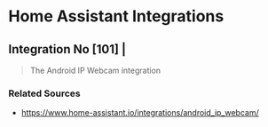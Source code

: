 # Home Assistant Integrations

## Integration No [101] | 
> The Android IP Webcam integration

### Related Sources
  * <a href="https://www.home-assistant.io/integrations/android_ip_webcam/">https://www.home-assistant.io/integrations/android_ip_webcam/</a>
